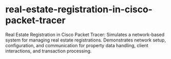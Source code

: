 # real-estate-registration-in-cisco-packet-tracer
Real Estate Registration in Cisco Packet Tracer: Simulates a network-based system for managing real estate registrations. Demonstrates network setup, configuration, and communication for property data handling, client interactions, and transaction processing.
